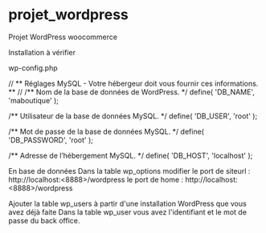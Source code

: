 # projet_wordpress
 Projet WordPress woocommerce
 

Installation à vérifier

wp-config.php

// ** Réglages MySQL - Votre hébergeur doit vous fournir ces informations. ** //
/** Nom de la base de données de WordPress. */
define( 'DB_NAME', 'maboutique' );

/** Utilisateur de la base de données MySQL. */
define( 'DB_USER', 'root' );

/** Mot de passe de la base de données MySQL. */
define( 'DB_PASSWORD', 'root' );

/** Adresse de l’hébergement MySQL. */
define( 'DB_HOST', 'localhost' );

En base de données
Dans la table wp_options modifier 
le port de siteurl : http://localhost:<8888>/wordpress
le port de home : http://localhost:<8888>/wordpress

Ajouter la table wp_users à partir d'une installation WordPress que vous avez déjà faite
Dans la table wp_user vous avez l'identifiant et le mot de passe du back office.